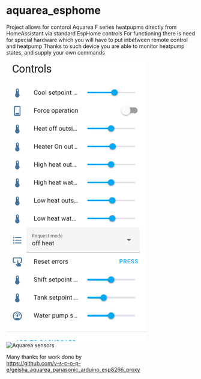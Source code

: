 # aquarea_esphome

Project allows for contorol Aquarea F series heatpupms directly from HomeAssistant via standard EspHome controls
For functioning there is need for special hardware which you will have to put inbetween remote control and heatpump
Thanks to such device you are able to monitor heatpump states, and supply your own commands

![Aquarea controls](images/aquarea_controls.png "HA Controls")
![Aquarea sensors](images/auqarea_sensors.png "HA Sensors")

Many thanks for work done by<br>
https://github.com/v-s-c-o-p-e/geisha_aquarea_panasonic_arduino_esp8266_proxy
